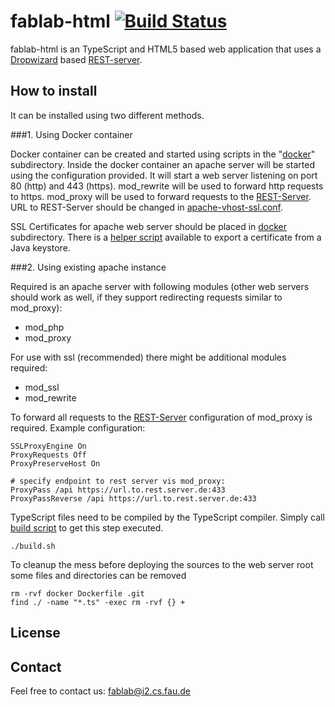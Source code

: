 # fablab-html [![Build Status](https://travis-ci.org/FAU-Inf2/fablab-html.svg)](https://travis-ci.org/FAU-Inf2/fablab-html)
fablab-html is an TypeScript and HTML5 based web application that uses a [Dropwizard](http://www.dropwizard.io) based [REST-server](https://github.com/FAU-Inf2/fablab-server).

## How to install

It can be installed using two different methods.

###1. Using Docker container

Docker container can be created and started using scripts in the "[docker](https://github.com/FAU-Inf2/fablab-html/blob/master/docker)" subdirectory. Inside the docker container an apache server will be started using the configuration provided. It will start a web server listening on port 80 (http) and 443 (https). mod_rewrite will be used to forward http requests to https. mod_proxy will be used to forward requests to the [REST-Server](https://github.com/FAU-Inf2/fablab-server). URL to REST-Server should be changed in [apache-vhost-ssl.conf](https://github.com/FAU-Inf2/fablab-html/blob/master/docker/apache-vhost-ssl.conf).

SSL Certificates for apache web server should be placed in [docker](https://github.com/FAU-Inf2/fablab-html/blob/master/docker) subdirectory. There is a [helper script](https://github.com/FAU-Inf2/fablab-html/blob/master/docker/export_cert.sh) available to export a certificate from a Java keystore.

###2. Using existing apache instance

Required is an apache server with following modules (other web servers should work as well, if they support redirecting requests similar to mod_proxy):
- mod_php
- mod_proxy

For use with ssl (recommended) there might be additional modules required:
- mod_ssl
- mod_rewrite

To forward all requests to the [REST-Server](https://github.com/FAU-Inf2/fablab-server) configuration of mod_proxy is required. Example configuration:
```
SSLProxyEngine On
ProxyRequests Off
ProxyPreserveHost On

# specify endpoint to rest server vis mod_proxy:
ProxyPass /api https://url.to.rest.server.de:433
ProxyPassReverse /api https://url.to.rest.server.de:433
```

TypeScript files need to be compiled by the TypeScript compiler. Simply call [build script](//github.com/FAU-Inf2/fablab-html/blob/master/build.sh) to get this step executed.
```
./build.sh
```

To cleanup the mess before deploying the sources to the web server root some files and directories can be removed
```
rm -rvf docker Dockerfile .git
find ./ -name "*.ts" -exec rm -rvf {} +
```
## License
    
## Contact
Feel free to contact us: fablab@i2.cs.fau.de
